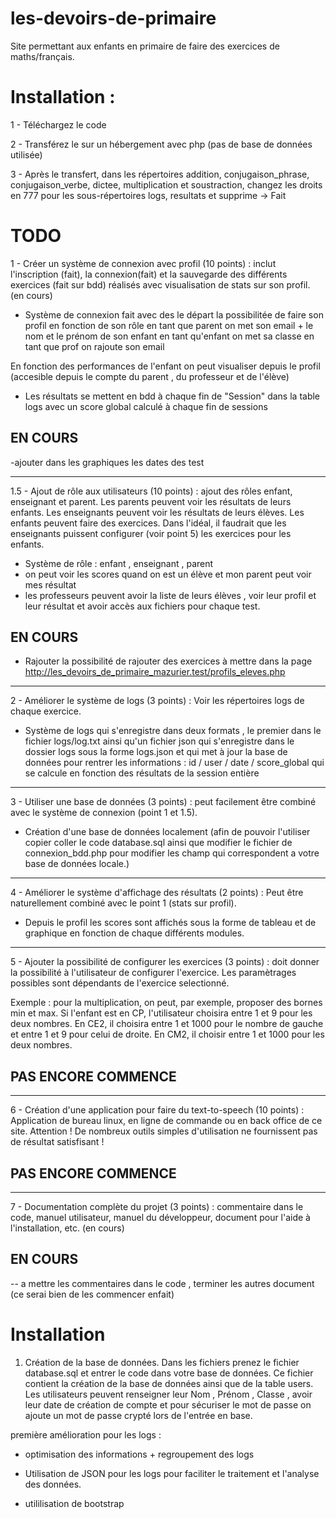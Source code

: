 # les-devoirs-de-primaire
Site permettant aux enfants en primaire de faire des exercices de maths/français.

# Installation :
1 - Téléchargez le code

2 - Transférez le sur un hébergement avec php (pas de base de données utilisée)

3 - Après le transfert, dans les répertoires addition, conjugaison_phrase, conjugaison_verbe, dictee, multiplication et soustraction, changez les droits en 777 pour les sous-répertoires logs, resultats et supprime → Fait

# TODO
1 - Créer un système de connexion avec profil (10 points) : inclut l'inscription (fait), la connexion(fait) et la sauvegarde des différents exercices (fait sur bdd) réalisés avec visualisation de stats sur son profil. (en cours)
- Système de connexion fait avec des le départ la possibilitée de faire son profil en fonction de son rôle
    en tant que parent on met son email + le nom et le prénom de son enfant 
    en tant qu'enfant on met sa classe 
    en tant que prof on rajoute son email

En fonction des performances de l'enfant on peut visualiser depuis le profil (accesible depuis le compte du parent , du professeur et de l'élève)

- Les résultats se mettent en bdd à chaque fin de "Session" dans la table logs avec un score global calculé à chaque fin de sessions
## EN COURS 
-ajouter dans les graphiques les dates des test 

---

1.5 - Ajout de rôle aux utilisateurs (10 points) : ajout des rôles enfant, enseignant et parent. Les parents peuvent voir les résultats de leurs enfants. Les enseignants peuvent voir les résultats de leurs élèves. Les enfants peuvent faire des exercices.
 Dans l'idéal, il faudrait que les enseignants puissent configurer (voir point 5) les exercices pour les enfants.

- Système de rôle : enfant , enseignant , parent 
- on peut voir les scores quand on est un élève et mon parent peut voir mes résultat
- les professeurs peuvent avoir la liste de leurs élèves , voir leur profil et leur résultat et avoir accès aux fichiers pour chaque test.

## EN COURS
-  Rajouter la possibilité de rajouter des exercices à mettre dans la page
 http://les_devoirs_de_primaire_mazurier.test/profils_eleves.php

---
2 - Améliorer le système de logs (3 points) : Voir les répertoires logs de chaque exercice. 

- Système de logs qui s'enregistre dans deux formats , le premier dans le fichier logs/log.txt ainsi qu'un fichier json qui s'enregistre dans le dossier logs sous la forme logs.json et qui met à jour la base de données pour rentrer les informations : id / user / date / score_global qui se calcule en fonction des résultats de la session entière 

---

3 - Utiliser une base de données (3 points) : peut facilement être combiné avec le système de connexion (point 1 et 1.5). 

- Création d'une base de données localement (afin de pouvoir l'utiliser copier coller le code database.sql ainsi que modifier le fichier de connexion_bdd.php pour modifier les champ qui correspondent a votre base de données locale.)



---
4 - Améliorer le système d'affichage des résultats (2 points) : Peut être naturellement combiné avec le point 1 (stats sur profil).
- Depuis le profil les scores sont affichés sous la forme de tableau et de graphique en fonction de chaque différents modules.

---
5 - Ajouter la possibilité de configurer les exercices (3 points) : doit donner la possibilité à l'utilisateur de configurer l'exercice. Les paramètrages possibles sont dépendants de l'exercice selectionné. 

Exemple : pour la multiplication, on peut, par exemple, proposer des bornes min et max. Si l'enfant est en CP, l'utilisateur choisira entre 1 et 9 pour les deux nombres. En CE2, il choisira entre 1 et 1000 pour le nombre de gauche et entre 1 et 9 pour celui de droite. En CM2, il choisir entre 1 et 1000 pour les deux nombres.

## PAS ENCORE COMMENCE 

--- 

6 - Création d'une application pour faire du text-to-speech (10 points) : Application de bureau linux, en ligne de commande ou en back office de ce site. Attention ! De nombreux outils simples d'utilisation ne fournissent pas de résultat satisfisant !

## PAS ENCORE COMMENCE 

---
7 - Documentation complète du projet (3 points) : commentaire dans le code, manuel utilisateur, manuel du développeur, document pour l'aide à l'installation, etc. (en cours)

## EN COURS 
-- a mettre les commentaires dans le code , terminer les autres document (ce serai bien de les commencer enfait)


# Installation 

1) Création de la base de données. Dans les fichiers prenez le fichier database.sql et entrer le code dans votre base de données. 
Ce fichier contient la création de la base de données ainsi que de la table users. Les utilisateurs peuvent renseigner leur Nom , Prénom , Classe , avoir leur date de création de compte et pour sécuriser le mot de passe on ajoute un mot de passe crypté lors de l'entrée en base.


première amélioration pour les logs : 
- optimisation  des informations + regroupement des logs 

- Utilisation de  JSON pour les logs pour faciliter le traitement et l'analyse des données. 



- utililisation de bootstrap